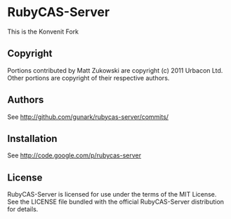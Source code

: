 # RubyCAS-Server
 
This is the Konvenit Fork

## Copyright

Portions contributed by Matt Zukowski are copyright (c) 2011 Urbacon Ltd.
Other portions are copyright of their respective authors.

## Authors

See http://github.com/gunark/rubycas-server/commits/

## Installation

See http://code.google.com/p/rubycas-server

## License

RubyCAS-Server is licensed for use under the terms of the MIT License.
See the LICENSE file bundled with the official RubyCAS-Server distribution for details.